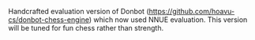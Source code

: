 Handcrafted evaluation version of Donbot (https://github.com/hoavu-cs/donbot-chess-engine) which now used NNUE evaluation. This version will be tuned for fun chess rather than strength.
